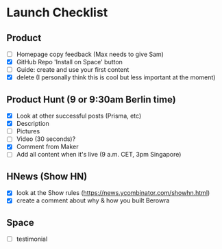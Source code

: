 # Launch Checklist

## Product

- [ ]  Homepage copy feedback (Max needs to give Sam)
- [x]  GitHub Repo 'Install on Space' button
- [ ]  Guide: create and use your first content 
- [x]  delete (I personally think this is cool but less important at the moment)

## Product Hunt (9 or 9:30am Berlin time)

- [x]  Look at other successful posts (Prisma, etc)
- [x]  Description
- [ ]  Pictures
- [ ]  Video (30 seconds)?
- [x]  Comment from Maker 
- [ ]  Add all content when it's live (9 a.m. CET, 3pm Singapore)

## HNews (Show HN)

- [x] look at the Show rules (https://news.ycombinator.com/showhn.html)
- [x] create a comment about why & how you built Berowra 

## Space

- [ ] testimonial

